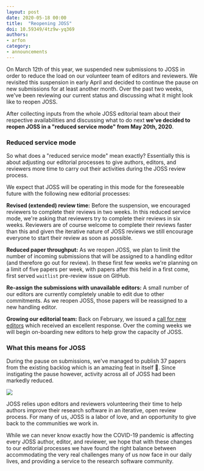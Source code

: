 ```yaml
---
layout: post
date: 2020-05-18 00:00
title:  "Reopening JOSS"
doi: 10.59349/4tz9w-yq369
authors:
- arfon
category:
- announcements
---
```


On March 12th of this year, we suspended new submissions to JOSS in order to reduce the load on our volunteer team of editors and reviewers. We revisited this suspension in early April and decided to continue the pause on new submissions for at least another month. Over the past two weeks, we've been reviewing our current status and discussing what it might look like to reopen JOSS.

After collecting inputs from the whole JOSS editorial team about their respective availabilities and discussing what to do next **we've decided to reopen JOSS in a "reduced service mode" from May 20th, 2020**.

### Reduced service mode

So what does a "reduced service mode" mean exactly? Essentially this is about adjusting our editorial processes to give authors, editors, and reviewers more time to carry out their activities during the JOSS review process.

We expect that JOSS will be operating in this mode for the foreseeable future with the following new editorial processes:

**Revised (extended) review time:** Before the suspension, we encouraged reviewers to complete their reviews in two weeks. In this reduced service mode, we're asking that reviewers try to complete their reviews in six weeks. Reviewers are of course welcome to complete their reviews faster than this and given the iterative nature of JOSS reviews we still encourage everyone to start their review as soon as possible.

**Reduced paper throughput:** As we reopen JOSS, we plan to limit the number of incoming submissions that will be assigned to a handling editor (and therefore go out for review). In these first few weeks we're planning on a limit of five papers per week, with papers after this held in a first come, first served `waitlist` pre-review issue on GitHub.

**Re-assign the submissions with unavailable editors:** A small number of our editors are currently completely unable to edit due to other commitments. As we reopen JOSS, those papers will be reassigned to a new handling editor.

**Growing our editorial team:** Back on February, we issued a [call for new editors](https://doi.org/10.59349/k5yqv-7hj89) which received an excellent response. Over the coming weeks we will begin on-boarding new editors to help grow the capacity of JOSS.

### What this means for JOSS

During the pause on submissions, we've managed to publish 37 papers from the existing backlog which is an amazing feat in itself 💖. Since instigating the pause however, activity across all of JOSS had been markedly reduced.

![](https://user-images.githubusercontent.com/4483/82119417-62da3e00-974c-11ea-91a5-a9b3efa3e6a6.png)

JOSS relies upon editors and reviewers volunteering their time to help authors improve their research software in an iterative, open review process. For many of us, JOSS is a labor of love, and an opportunity to give back to the communities we work in.

While we can never know exactly how the COVID-19 pandemic is affecting every JOSS author, editor, and reviewer, we hope that with these changes to our editorial processes we have found the right balance between accommodating the very real challenges many of us now face in our daily lives, and providing a service to the research software community.
